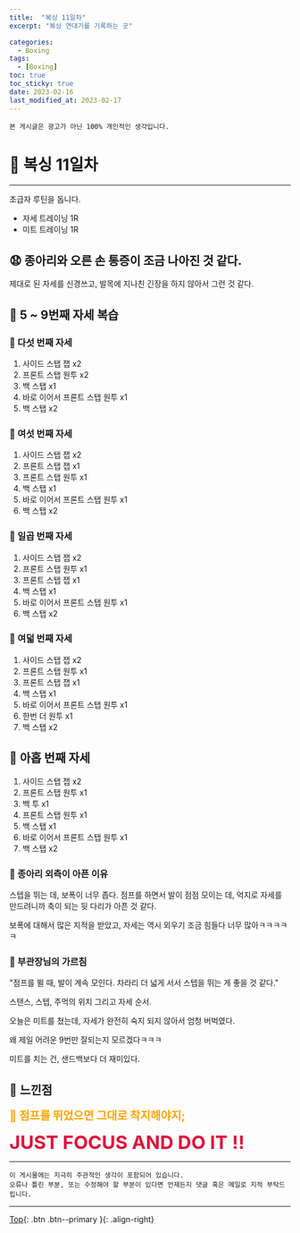 ```yaml
---
title:  "복싱 11일차"
excerpt: "복싱 연대기를 기록하는 곳"

categories:
  - Boxing
tags:
  - [Boxing]
toc: true
toc_sticky: true
date: 2023-02-16
last_modified_at: 2023-02-17
---
```


    본 게시글은 광고가 아닌 100% 개인적인 생각입니다.

# 🥊 복싱 11일차 
<hr style="width:100%" />

  초급자 루틴을 돕니다. 
  + 자세 트레이닝 1R
  + 미트 트레이닝 1R

## 😧 종아리와 오른 손 통증이 조금 나아진 것 같다.

  제대로 된 자세를 신경쓰고, 발목에 지나친 긴장을 하지 않아서 그런 것 같다.

## 🤣 5 ~ 9번째 자세 복습

### 🥊 다섯 번째 자세

1. 사이드 스탭 잽 x2
2. 프론트 스탭 원투 x2
3. 백 스탭 x1
4. 바로 이어서 프론트 스탭 원투 x1
5. 백 스탭 x2

### 🥊 여섯 번째 자세

1. 사이드 스탭 잽 x2
2. 프론트 스탭 잽 x1
3. 프론트 스탭 원투 x1
4. 백 스탭 x1
5. 바로 이어서 프론트 스탭 원투 x1
6. 백 스탭 x2

### 🥊 일곱 번째 자세

1. 사이드 스탭 잽 x2
2. 프론트 스탭 원투 x1
3. 프론트 스탭 잽 x1 
4. 백 스탭 x1
5. 바로 이어서 프론트 스탭 원투 x1
6. 백 스탭 x2 

### 🥊 여덟 번째 자세

1. 사이드 스탭 잽 x2
2. 프론트 스탭 원투 x1
3. 프론트 스탭 잽 x1 
4. 백 스탭 x1
5. 바로 이어서 프론트 스탭 원투 x1
6. 한번 더 원투 x1
7. 백 스탭 x2 

## 🥊 아홉 번째 자세

1. 사이드 스탭 잽 x2
2. 프론트 스탭 원투 x1
3. 백 투 x1 
4. 프론트 스탭 원투 x1
5. 백 스탭 x1
6. 바로 이어서 프론트 스탭 원투 x1
7. 백 스탭 x2 

### 🤨 종아리 외측이 아픈 이유

  스텝을 뛰는 데, 보폭이 너무 좁다.
  점프를 하면서 발이 점점 모이는 데, 억지로 자세를 만드려니까 축이 되는 뒷 다리가 아픈 것 같다.

  보폭에 대해서 많은 지적을 받았고, 자세는 역시 외우기 조금 힘들다 너무 많아ㅋㅋㅋㅋㅋ


### 🎯 부관장님의 가르침

  "점프를 뛸 때, 발이 계속 모인다. 차라리 더 넓게 서서 스텝을 뛰는 게 좋을 것 같다."

  스탠스, 스텝, 주먹의 위치 그리고 자세 순서.

  오늘은 미트를 쳤는데, 자세가 완전히 숙지 되지 않아서 엄청 버벅였다.

  왜 제일 어려운 9번만 잘되는지 모르겠다ㅋㅋㅋ
 
  미트를 치는 건, 샌드백보다 더 재미있다.

## 🤣 느낀점

  <strong style="color:orange; font-size:15pt">🥊 점프를 뛰었으면 그대로 착지해야지;</strong>

  <strong style="color:crimson; font-size:25pt">JUST FOCUS AND DO IT !!</strong>

<hr style="width:100%" />

    이 게시물에는 지극히 주관적인 생각이 포함되어 있습니다. 
    오류나 틀린 부분, 또는 수정해야 할 부분이 있다면 언제든지 댓글 혹은 메일로 지적 부탁드립니다.
    
<hr>


[Top](#){: .btn .btn--primary }{: .align-right}